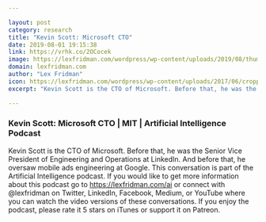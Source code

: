 ```yaml
---

layout: post
category: research
title: "Kevin Scott: Microsoft CTO"
date: 2019-08-01 19:15:38
link: https://vrhk.co/2OCocek
image: https://lexfridman.com/wordpress/wp-content/uploads/2019/08/thumb_kevin_scott_big.png
domain: lexfridman.com
author: "Lex Fridman"
icon: https://lexfridman.com/wordpress/wp-content/uploads/2017/06/cropped-lex-favicon-4-1-180x180.png
excerpt: "Kevin Scott is the CTO of Microsoft. Before that, he was the Senior Vice President of Engineering and Operations at LinkedIn. And before that, he oversaw mobile ads engineering at Google. This conversation is part of the Artificial Intelligence podcast. If you would like to get more information about this podcast go to <https://lexfridman.com/ai> or connect with @lexfridman on Twitter, LinkedIn, Facebook, Medium, or YouTube where you can watch the video versions of these conversations. If you enjoy the podcast, please rate it 5 stars on iTunes or support it on Patreon."

---
```


### Kevin Scott: Microsoft CTO | MIT | Artificial Intelligence Podcast

Kevin Scott is the CTO of Microsoft. Before that, he was the Senior Vice President of Engineering and Operations at LinkedIn. And before that, he oversaw mobile ads engineering at Google. This conversation is part of the Artificial Intelligence podcast. If you would like to get more information about this podcast go to <https://lexfridman.com/ai> or connect with @lexfridman on Twitter, LinkedIn, Facebook, Medium, or YouTube where you can watch the video versions of these conversations. If you enjoy the podcast, please rate it 5 stars on iTunes or support it on Patreon.